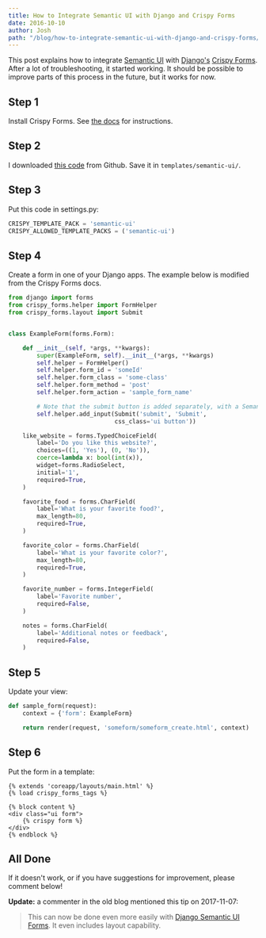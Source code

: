 ```yaml
---
title: How to Integrate Semantic UI with Django and Crispy Forms
date: 2016-10-10
author: Josh
path: "/blog/how-to-integrate-semantic-ui-with-django-and-crispy-forms/"
---
```


This post explains how to integrate <a href="http://semantic-ui.com/">Semantic UI</a> with <a href="https://www.djangoproject.com/">Django's</a> <a href="http://django-crispy-forms.readthedocs.io/en/latest/">Crispy Forms</a>. After a lot of troubleshooting, it started working. It should be possible to improve parts of this process in the future, but it works for now.

<h2>Step 1</h2>

Install Crispy Forms. See <a href="http://django-crispy-forms.readthedocs.io/en/latest/install.html">the docs</a> for instructions.

<h2>Step 2</h2>

I downloaded <a href="https://github.com/acidjunk/crispy-forms-semanticUI-templates">this code</a> from Github. Save it in <code>templates/semantic-ui/</code>.

<h2>Step 3</h2>

Put this code in settings.py:

```python
CRISPY_TEMPLATE_PACK = 'semantic-ui'
CRISPY_ALLOWED_TEMPLATE_PACKS = ('semantic-ui')
```

<h2>Step 4</h2>

Create a form in one of your Django apps. The example below is modified from the Crispy Forms docs.

```python
from django import forms
from crispy_forms.helper import FormHelper
from crispy_forms.layout import Submit


class ExampleForm(forms.Form):

    def __init__(self, *args, **kwargs):
        super(ExampleForm, self).__init__(*args, **kwargs)
        self.helper = FormHelper()
        self.helper.form_id = 'someId'
        self.helper.form_class = 'some-class'
        self.helper.form_method = 'post'
        self.helper.form_action = 'sample_form_name'

        # Note that the submit button is added separately, with a Semantic UI class.
        self.helper.add_input(Submit('submit', 'Submit',
                              css_class='ui button'))

    like_website = forms.TypedChoiceField(
        label='Do you like this website?',
        choices=((1, 'Yes'), (0, 'No')),
        coerce=lambda x: bool(int(x)),
        widget=forms.RadioSelect,
        initial='1',
        required=True,
    )

    favorite_food = forms.CharField(
        label='What is your favorite food?',
        max_length=80,
        required=True,
    )

    favorite_color = forms.CharField(
        label='What is your favorite color?',
        max_length=80,
        required=True,
    )

    favorite_number = forms.IntegerField(
        label='Favorite number',
        required=False,
    )

    notes = forms.CharField(
        label='Additional notes or feedback',
        required=False,
    )
```

<h2>Step 5</h2>

Update your view:

```python
def sample_form(request):
    context = {'form': ExampleForm}

    return render(request, 'someform/someform_create.html', context)
```

<h2>Step 6</h2>

Put the form in a template:

```
{% extends 'coreapp/layouts/main.html' %}
{% load crispy_forms_tags %}

{% block content %}
<div class="ui form">
    {% crispy form %}
</div>
{% endblock %}
```

<h2>All Done</h2>

If it doesn't work, or if you have suggestions for improvement, please comment below!

**Update:** a commenter in the old blog mentioned this tip on 2017-11-07:

> This can now be done even more easily with <a href="https://github.com/thetarkus/django-semanticui-forms">Django Semantic UI Forms</a>.  It even includes layout capability.
